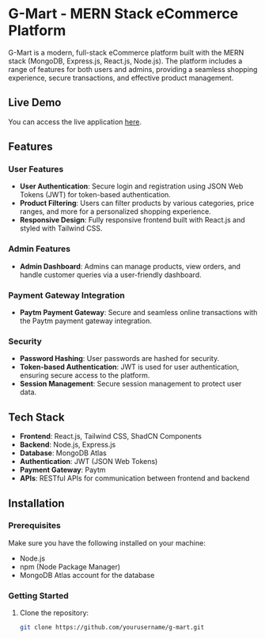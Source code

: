 # G-Mart - MERN Stack eCommerce Platform

G-Mart is a modern, full-stack eCommerce platform built with the MERN stack (MongoDB, Express.js, React.js, Node.js). The platform includes a range of features for both users and admins, providing a seamless shopping experience, secure transactions, and effective product management.

## Live Demo
You can access the live application [here](https://g-mart-one.vercel.app/).

## Features

### User Features
- **User Authentication**: Secure login and registration using JSON Web Tokens (JWT) for token-based authentication.
- **Product Filtering**: Users can filter products by various categories, price ranges, and more for a personalized shopping experience.
- **Responsive Design**: Fully responsive frontend built with React.js and styled with Tailwind CSS.
  
### Admin Features
- **Admin Dashboard**: Admins can manage products, view orders, and handle customer queries via a user-friendly dashboard.

### Payment Gateway Integration
- **Paytm Payment Gateway**: Secure and seamless online transactions with the Paytm payment gateway integration.

### Security
- **Password Hashing**: User passwords are hashed for security.
- **Token-based Authentication**: JWT is used for user authentication, ensuring secure access to the platform.
- **Session Management**: Secure session management to protect user data.

## Tech Stack

- **Frontend**: React.js, Tailwind CSS, ShadCN Components
- **Backend**: Node.js, Express.js
- **Database**: MongoDB Atlas
- **Authentication**: JWT (JSON Web Tokens)
- **Payment Gateway**: Paytm
- **APIs**: RESTful APIs for communication between frontend and backend

## Installation

### Prerequisites
Make sure you have the following installed on your machine:

- Node.js
- npm (Node Package Manager)
- MongoDB Atlas account for the database

### Getting Started

1. Clone the repository:

   ```bash
   git clone https://github.com/yourusername/g-mart.git
